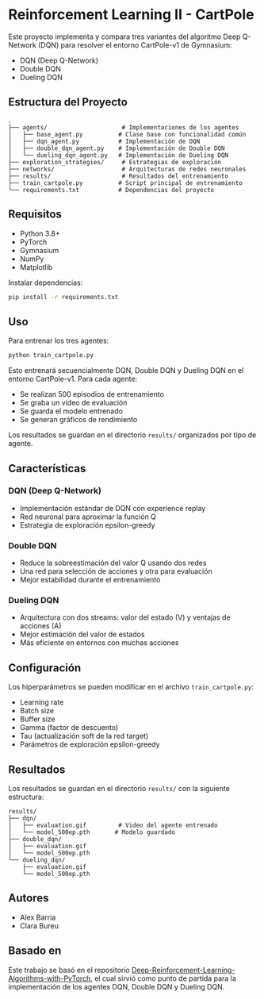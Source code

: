 # Reinforcement Learning II - CartPole

Este proyecto implementa y compara tres variantes del algoritmo Deep Q-Network (DQN) para resolver el entorno CartPole-v1 de Gymnasium:

- DQN (Deep Q-Network)
- Double DQN
- Dueling DQN

## Estructura del Proyecto

```
.
├── agents/                     # Implementaciones de los agentes
│   ├── base_agent.py          # Clase base con funcionalidad común
│   ├── dqn_agent.py           # Implementación de DQN
│   ├── double_dqn_agent.py    # Implementación de Double DQN
│   └── dueling_dqn_agent.py   # Implementación de Dueling DQN
├── exploration_strategies/     # Estrategias de exploración
├── networks/                   # Arquitecturas de redes neuronales
├── results/                    # Resultados del entrenamiento
├── train_cartpole.py          # Script principal de entrenamiento
└── requirements.txt           # Dependencias del proyecto
```

## Requisitos

- Python 3.8+
- PyTorch
- Gymnasium
- NumPy
- Matplotlib

Instalar dependencias:

```bash
pip install -r requirements.txt
```

## Uso

Para entrenar los tres agentes:

```bash
python train_cartpole.py
```

Esto entrenará secuencialmente DQN, Double DQN y Dueling DQN en el entorno CartPole-v1. Para cada agente:
- Se realizan 500 episodios de entrenamiento
- Se graba un video de evaluación
- Se guarda el modelo entrenado
- Se generan gráficos de rendimiento

Los resultados se guardan en el directorio `results/` organizados por tipo de agente.

## Características

### DQN (Deep Q-Network)
- Implementación estándar de DQN con experience replay
- Red neuronal para aproximar la función Q
- Estrategia de exploración epsilon-greedy

### Double DQN
- Reduce la sobreestimación del valor Q usando dos redes
- Una red para selección de acciones y otra para evaluación
- Mejor estabilidad durante el entrenamiento

### Dueling DQN
- Arquitectura con dos streams: valor del estado (V) y ventajas de acciones (A)
- Mejor estimación del valor de estados
- Más eficiente en entornos con muchas acciones

## Configuración

Los hiperparámetros se pueden modificar en el archivo `train_cartpole.py`:

- Learning rate
- Batch size
- Buffer size
- Gamma (factor de descuento)
- Tau (actualización soft de la red target)
- Parámetros de exploración epsilon-greedy

## Resultados

Los resultados se guardan en el directorio `results/` con la siguiente estructura:

```
results/
├── dqn/
│   ├── evaluation.gif         # Video del agente entrenado
│   └── model_500ep.pth       # Modelo guardado
├── double_dqn/
│   ├── evaluation.gif
│   └── model_500ep.pth
└── dueling_dqn/
    ├── evaluation.gif
    └── model_500ep.pth
```

## Autores

- Alex Barria
- Clara Bureu

## Basado en

Este trabajo se basó en el repositorio [Deep-Reinforcement-Learning-Algorithms-with-PyTorch](https://github.com/p-christ/Deep-Reinforcement-Learning-Algorithms-with-PyTorch), el cual sirvió como punto de partida para la implementación de los agentes DQN, Double DQN y Dueling DQN.
